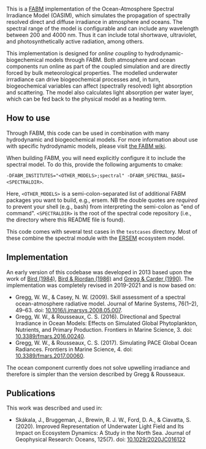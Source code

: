 This is a [FABM](https://fabm.net) implementation of the Ocean-Atmosphere Spectral Irradiance Model (OASIM), which simulates the propagation of spectrally resolved direct and diffuse irradiance in atmosphere and oceans. The spectral range of the model is configurable and can include any wavelength between 200 and 4000 nm. Thus it can include total shortwave, ultraviolet, and photosynthetically active radiation, among others.

This implementation is designed for *online coupling* to hydrodynamic-biogechemical models through FABM. Both atmosphere and ocean components run online as part of the coupled simulation and are directly forced by bulk meteorological properties. The modelled underwater irrradiance can drive biogeochemical processes and, in turn, biogeochemical variables can affect (spectrally resolved) light absorption and scattering. The model also calculates light absorption per water layer, which can be fed back to the physical model as a heating term.

## How to use

Through FABM, this code can be used in combination with many hydrodynamic and biogeochemical models. For more information about use with specific hydrodynamic models, please visit [the FABM wiki](https://fabm.net/wiki).

When building FABM, you will need explicitly configure it to include the spectral model. To do this, provide the following arguments to cmake:

`-DFABM_INSTITUTES="<OTHER_MODELS>;spectral" -DFABM_SPECTRAL_BASE=<SPECTRALDIR>`.

Here, `<OTHER_MODELS>` is a semi-colon-separated list of additional FABM packages you want to build, e.g., ersem.
NB the double quotes are _required_ to prevent your shell (e.g., bash) from interpreting the semi-colon as "end of command".
`<SPECTRALDIR>` is the root of the spectral code repository (i.e., the directory where this README file is found).

This code comes with several test cases in the `testcases` directory. Most of these combine the spectral module with the [ERSEM](https://ersem.com) ecosystem model.

## Implementation

An early version of this codebase was developed in 2013 based upon the work of [Bird (1984)](https://doi.org/10.1016/0038-092X(84)90260-3), [Bird & Riordan (1986)](https://doi.org/10.1175/1520-0450(1986)025<0087:SSSMFD>2.0.CO;2) and [Gregg & Carder (1990)](https:/doi.org/10.4319/lo.1990.35.8.1657). The implementation was completely revised in 2019-2021 and is now based on:

* Gregg, W. W., & Casey, N. W. (2009). Skill assessment of a spectral ocean-atmosphere radiative model. Journal of Marine Systems, 76(1–2), 49–63. doi: [10.1016/j.jmarsys.2008.05.007](https://doi.org/10.1016/j.jmarsys.2008.05.007).
* Gregg, W. W., & Rousseaux, C. S. (2016). Directional and Spectral Irradiance in Ocean Models: Effects on Simulated Global Phytoplankton, Nutrients, and Primary Production. Frontiers in Marine Science, 3. doi: [10.3389/fmars.2016.00240](https://doi.org/10.3389/fmars.2016.00240).
* Gregg, W. W., & Rousseaux, C. S. (2017). Simulating PACE Global Ocean Radiances. Frontiers in Marine Science, 4. doi: [10.3389/fmars.2017.00060](https://doi.org/10.3389/fmars.2017.00060).

The ocean component currently does not solve upwelling irradiance and therefore is simpler than the version described by Gregg & Rousseaux.

## Publications

This work was described and used in:

* Skákala, J., Bruggeman, J., Brewin, R. J. W., Ford, D. A., & Ciavatta, S. (2020). Improved Representation of Underwater Light Field and Its Impact on Ecosystem Dynamics: A Study in the North Sea. Journal of Geophysical Research: Oceans, 125(7). doi: [10.1029/2020JC016122](https://doi.org/10.1029/2020JC016122)